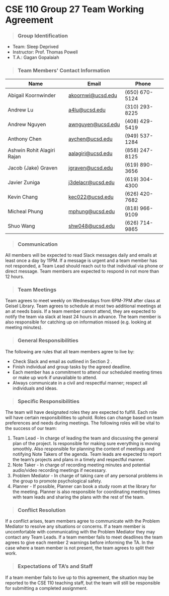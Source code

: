 # CSE 110 Group 27 Team Working Agreement

> ### Group Identification

- Team: Sleep Deprived 
- Instructor: Prof. Thomas Powell
- T.A.: Gagan Gopalaiah

> ### Team Members' Contact Information

| Name                       | Email             | Phone          |
|----------------------------|-------------------|----------------|
| Abigail Koornwinder        | akoornwi@ucsd.edu | (650) 670-5124 |
| Andrew Lu                  | a4lu@ucsd.edu     | (310) 293-8225 |
| Andrew Nguyen              | awnguyen@ucsd.edu | (408) 429-5419 |
| Anthony Chen               | aychen@ucsd.edu   | (949) 537-1284 |
| Ashwin Rohit Alagiri Rajan | aalagiri@ucsd.edu | (858) 247-8125 |
| Jacob (Jake) Graven        | jgraven@ucsd.edu  | (619) 890-3656 |
| Javier Zuniga              | j3delacr@ucsd.edu | (619) 304-4300 |
| Kevin Chang                | kec022@ucsd.edu   | (626) 420-7682 |
| Micheal Phung              | mphung@ucsd.edu   | (818) 966-9109 |
| Shuo Wang                  | shw048@ucsd.edu   | (626) 714-9865 |

> ### Communication

All members will be expected to read Slack messages daily and emails at least once a day by 11PM. If a message is urgent and a team member has not responded, a Team Lead should reach out to that individual via phone or direct message. Team members are expected to respond in not more than 12 hours. 

> ### Team Meetings

Team agrees to meet weekly on Wednesdays from 6PM-7PM after class at Geisel Library. Team agrees to schedule at most two additional meetings at an at needs basis. If a team member cannot attend, they are expected to notify the team via slack at least 24 hours in advance. The team member is also responsible for catching up on information missed (e.g. looking at meeting minutes). 

> ### General Responsibilities

The following are rules that all team members agree to live by:
- Check Slack and email as outlined in Section 2 .
- Finish individual and group tasks by the agreed deadline.
- Each member has a commitment to attend our scheduled meeting times or make up work if unavailable to attend.
- Always communicate in a civil and respectful manner; respect all individuals and ideas.

> ### Specific Responsibilities

The team will have designated roles they are expected to fulfill. Each role will have certain responsibilities to uphold. Roles can change based on team preferences and needs during meetings. The following roles will be vital to the success of our team:
1. Team Lead - In charge of leading the team and discussing the general plan of the project. Is responsible for making sure everything is moving smoothly. Also responsible for planning the content of meetings and notifying Note Takers of the agenda. Team leads are expected to report the team’s projects and plans in a timely and respectful manner. 
2. Note Taker - In charge of recording meeting minutes and potential audio/video recording meetings if necessary.
3. Problem Mediator - In charge of taking care of any personal problems in the group to promote psychological safety. 
4. Planner - If possible, Planner can book a study room at the library for the meeting. Planner is also responsible for coordinating meeting times with team leads and sharing the plans with the rest of the team. 

> ### Conflict Resolution
If a conflict arises, team members agree to communicate with the Problem Mediator to resolve any situations or concerns. If a team member is uncomfortable with communicating with the Problem Mediator they may contact any Team Leads. If a team member fails to meet deadlines the team agrees to give each member 2 warnings before informing the TA. In the case where a team member is not present, the team agrees to split their work. 

> ### Expectations of TA’s and Staff
If a team member fails to live up to this agreement, the situation may be reported to the CSE 110 teaching staff, but the team will still be responsible for submitting a completed assignment.
